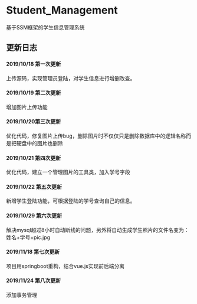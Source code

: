 # Student_Management
基于SSM框架的学生信息管理系统


## 更新日志

#### 2019/10/18 第一次更新<br>
上传源码，实现管理员登陆，对学生信息进行增删改查。<br> 
#### 2019/10/19 第二次更新<br>
增加图片上传功能<br> 
#### 2019/10/20第三次更新<br>
优化代码，修复图片上传bug，删除图片时不仅仅只是删除数据库中的逻辑名称而是把硬盘中的图片也删除<br>
#### 2019/10/21 第四次更新<br>
优化代码，建立一个管理图片的工具类，加入学号字段<br>
#### 2019/10/22 第五次更新<br>
新增学生登陆功能，可根据登陆的学号查询自己的信息。
#### 2019/10/29 第六次更新<br>
解决mysql超过8小时自动断线的问题，另外将自动生成学生照片的文件名变为：姓名+学号+pic.jpg
#### 2019/11/18 第七次更新<br>
项目用springboot重构，结合vue.js实现前后端分离
#### 2019/11/24 第八次更新<br>
添加事务管理



